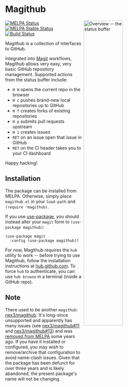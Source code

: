 # Magithub

<a href="screenshots.md"><img align="right" src="https://github.com/vermiculus/magithub/raw/master/images/status.png" width="50%" alt="Overview -- the status buffer"/></a>

[![MELPA Status](http://melpa.milkbox.net/packages/magithub-badge.svg)](http://melpa.milkbox.net/#/magithub)
[![MELPA Stable Status](http://melpa-stable.milkbox.net/packages/magithub-badge.svg)](http://melpa-stable.milkbox.net/#/magithub)
[![Build Status](https://travis-ci.org/vermiculus/magithub.svg?branch=master)](https://travis-ci.org/vermiculus/magithub)

Magithub is a collection of interfaces to GitHub.

Integrated into [Magit][magit] workflows, Magithub allows very easy,
very basic GitHub repository management.  Supported actions from the
status buffer include:

 - `H H` opens the current repo in the browser
 - `H c` pushes brand-new local repositories up to GitHub
 - `H f` creates forks of existing repositories
 - `H p` submits pull requests upstream
 - `H i` creates issues
 - `RET` on an issue open that issue in GitHub
 - `RET` on the CI header takes you to your CI dashboard

Happy hacking!

## Installation

The package can be installed from MELPA.  Otherwise, simply place
`magithub.el` in your `load-path` and `(require 'magithub)`.

If you use [use-package][gh-use-package], you should instead alter
your `magit` form to `(use-package magithub)`:

```elisp
(use-package magit
  :config (use-package magithub))
```

For now, Magithub requires the `hub` utility to work -- before trying
to use Magithub, follow the installation instructions
at [hub.github.com][hub].  To force `hub` to authenticate, you can use
`hub browse` in a terminal (inside a GitHub repo).

## Note

There used to be another `magithub`: [nex3/magithub][old-magithub].
It's long-since unsupported and apparently has many issues
(see [nex3/magithub#11][old-magithub-11]
and [nex3/magithub#13][old-magithub-13]) and
was [removed from MELPA][melpa-1126] some years ago.  If you have it
installed or configured, you may wish to remove/archive that
configuration to avoid name-clash issues.  Given that the package has
been defunct for over three years and is likely abandoned, the present
package's name will not be changing.

[magit]: //www.github.com/magit/magit
[hub]: //hub.github.com
[gh-use-package]: //github.com/jwiegley/use-package
[old-magithub]: //github.com/nex3/magithub
[old-magithub-11]: //github.com/nex3/magithub/issues/11
[old-magithub-13]: //github.com/nex3/magithub/issues/13
[melpa-1126]: //github.com/melpa/melpa/issues/1126
